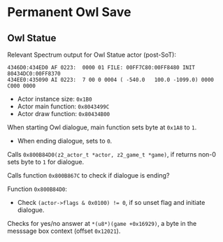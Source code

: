 Permanent Owl Save
==================

## Owl Statue

Relevant Spectrum output for Owl Statue actor (post-SoT):

```
4346D0:434ED0 AF 0223:  0000 01 FILE: 00FF7C80:00FF8480 INIT 80434DC0:00FF8370
434EE0:435090 AI 0223:  7 00 0 0004 ( -540.0   100.0 -1099.0) 0000 C000 0000
```

- Actor instance size: `0x1B0`
- Actor main function: `0x8043499C`
- Actor draw function: `0x80434B00`

When starting Owl dialogue, main function sets byte at `0x1A8` to `1`.
- When ending dialogue, sets to `0`.

Calls `0x800B84D0(z2_actor_t *actor, z2_game_t *game)`, if returns non-0 sets byte to `1` for dialogue.

Calls function `0x800B867C` to check if dialogue is ending?

Function `0x800B84D0`:
- Check `(actor->flags & 0x0100) != 0`, if so unset flag and initiate dialogue.

Checks for yes/no answer at `*(u8*)(game +0x16929)`, a byte in the messsage box context (offset `0x12021`).
